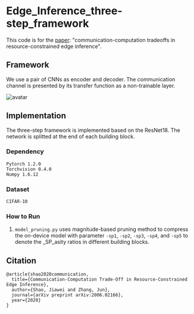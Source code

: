 # Edge_Inference_three-step_framework
This code is for the [paper](https://arxiv.org/abs/2006.02166): "communication-computation tradeoffs in resource-constrained edge inference".



## Framework

We use a pair of CNNs as encoder and decoder. The communication channel is presented by its transfer function as a non-trainable layer.

![avatar](./encoder_and_decoder.png)

## Implementation

The three-step framework is implemented based on the ResNet18. The network is splitted at the end of each building block.

### Dependency

```
Pytorch 1.2.0
Torchvision 0.4.0
Numpy 1.6.12
```

### Dataset

```
CIFAR-10
```
### How to Run

1. `model_pruning.py` uses magnitude-based pruning method to compress the on-device model with parameter `-sp1`, `-sp2`, `-sp3`, `-sp4`, and `-sp5` to denote the _SP_asity ratios in different building blocks.


## Citation

```
@article{shao2020communication,
  title={Communication-Computation Trade-Off in Resource-Constrained Edge Inference},
  author={Shao, Jiawei and Zhang, Jun},
  journal={arXiv preprint arXiv:2006.02166},
  year={2020}
}
```







